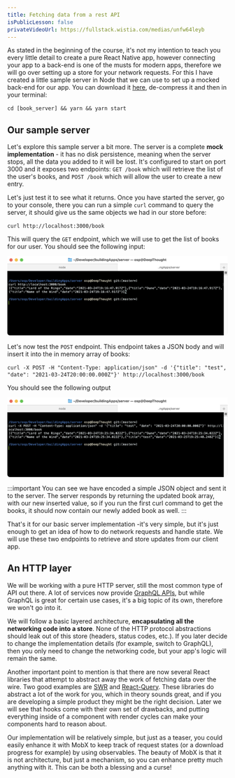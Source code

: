```yaml
---
title: Fetching data from a rest API
isPublicLesson: false
privateVideoUrl: https://fullstack.wistia.com/medias/unfw64leyb
---
```


As stated in the beginning of the course, it's not my intention to teach you every little detail to create a pure React Native app, however connecting your app to a back-end is one of the musts for modern apps, therefore we will go over setting up a store for your network requests. For this I have created a little sample server in Node that we can use to set up a mocked back-end for our app. You can download it [here](./protected/server.zip), de-compress it and then in your terminal:

```
cd [book_server] && yarn && yarn start
```

## Our sample server

Let's explore this sample server a bit more. The server is a complete **mock implementation** - it has no disk persistence, meaning when the server stops, all the data you added to it will be lost. It's configured to start on port 3000 and it exposes two endpoints: `GET /book` which will retrieve the list of the user's books, and `POST /book` which will allow the user to create a new entry.

Let's just test it to see what it returns. Once you have started the server, go to your console, there you can run a simple `curl` command to query the server, it should give us the same objects we had in our store before:

```
curl http://localhost:3000/book
```

This will query the `GET` endpoint, which we will use to get the list of books for our user. You should see the following input:

![curl output get book](./public/curl_get_book.png)

Let's now test the `POST` endpoint. This endpoint takes a JSON body and will insert it into the in memory array of books:


```
curl -X POST -H "Content-Type: application/json" -d '{"title": "test", "date": "2021-03-24T20:00:00.000Z"}' http://localhost:3000/book
```

You should see the following output

![curl output post book](./public/curl_post_book.png)

:::important
You can see we have encoded a simple JSON object and sent it to the server. The server responds by returning the updated book array, with our new inserted value, so if you run the first curl command to get the books, it should now contain our newly added book as well.
:::

That's it for our basic server implementation -it's very simple, but it's just enough to get an idea of how to do network requests and handle state. We will use these two endpoints to retrieve and store updates from our client app.

## An HTTP layer

We will be working with a pure HTTP server, still the most common type of API out there. A lot of services now provide [GraphQL APIs](https://graphql.org/), but while GraphQL is great for certain use cases, it's a big topic of its own, therefore we won't go into it.

We will follow a basic layered architecture, **encapsulating all the networking code into a store**. None of the HTTP protocol abstractions should leak out of this store (headers, status codes, etc.). If you later decide to change the implementation details (for example, switch to GraphQL), then you only need to change the networking code, but your app's logic will remain the same.

Another important point to mention is that there are now several React libraries that attempt to abstract away the work of fetching data over the wire. Two good examples are [SWR](https://github.com/vercel/swr) and [React-Query](https://github.com/tannerlinsley/react-query). These libraries do abstract a lot of the work for you, which in theory sounds great, and if you are developing a simple product they might be the right decision. Later we will see that hooks come with their own set of drawbacks, and putting everything inside of a component with render cycles can make your components hard to reason about.

Our implementation will be relatively simple, but just as a teaser, you could easily enhance it with MobX to keep track of request states (or a download progress for example) by using observables. The beauty of MobX is that it is not architecture, but just a mechanism, so you can enhance pretty much anything with it. This can be both a blessing and a curse!